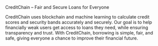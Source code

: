CreditChain – Fair and Secure Loans for Everyone

CreditChain uses blockchain and machine learning to calculate credit scores and security bands accurately and securely. Our goal is to help financially weak users get access to loans they need, while ensuring transparency and trust. With CreditChain, borrowing is simple, fair, and safe, giving everyone a chance to improve their financial future.
